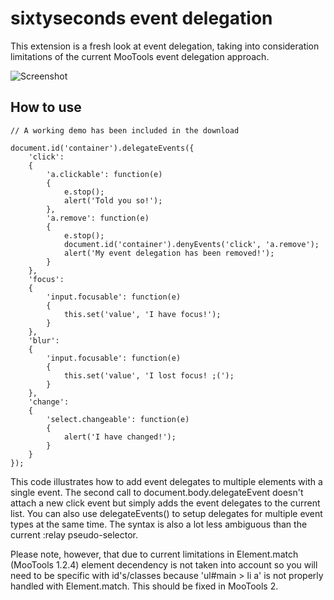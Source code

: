 sixtyseconds event delegation
=============================

This extension is a fresh look at event delegation, taking into consideration limitations of the current MooTools event delegation approach.

![Screenshot](http://github.com/sixtyseconds/mootools-event-delegation/raw/master/screen.png)

How to use
----------

	// A working demo has been included in the download
	
	document.id('container').delegateEvents({
		'click':
		{
			'a.clickable': function(e)
			{
				e.stop();
				alert('Told you so!');
			},
			'a.remove': function(e)
			{
				e.stop();
				document.id('container').denyEvents('click', 'a.remove');
				alert('My event delegation has been removed!');
			}
		},
		'focus':
		{
			'input.focusable': function(e)
			{
				this.set('value', 'I have focus!');
			}
		},
		'blur':
		{
			'input.focusable': function(e)
			{
				this.set('value', 'I lost focus! ;(');
			}
		},
		'change':
		{
			'select.changeable': function(e)
			{
				alert('I have changed!');
			}
		}
	});

This code illustrates how to add event delegates to multiple elements with a single event. The second call to document.body.delegateEvent doesn't attach a new click event but simply adds the event delegates to the current list. You can also use delegateEvents() to setup delegates for multiple event types at the same time. The syntax is also a lot less ambiguous than the current :relay pseudo-selector.

Please note, however, that due to current limitations in Element.match (MooTools 1.2.4) element decendency is not taken into account so you will need to be specific with id's/classes because 'ul#main > li a' is not properly handled with Element.match. This should be fixed in MooTools 2.